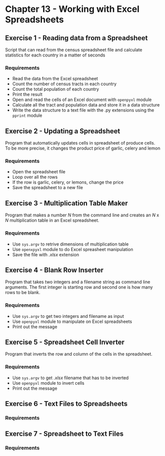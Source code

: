 # Chapter 13 - Working with Excel Spreadsheets

## Exercise 1 - Reading data from a Spreadsheet

Script that can read from the census spreadsheet file and calculate statistics for each country in a matter of seconds

### Requirements
- Read the data from the Excel spreadsheet
- Count the number of census tracts in each country
- Count the total population of each country
- Print the result
- Open and read the cells of an Excel document with `openpyxl` module
- Calculate all the tract and population data and store it in a data structure
- Write the data structure to a text file with the .py extensions using the `pprint` module

## Exercise 2 - Updating a Spreadsheet

Program that automatically updates cells in spreadsheet of produce cells. To be more precise, it changes the product price of garlic, celery and lemon

### Requirements
- Open the spreadsheet file
- Loop over all the rows
- If the row is garlic, celery, or lemons, change the price
- Save the spreadsheet to a new file

## Exercise 3 - Multiplication Table Maker

Program that makes a number _N_ from the command line and creates an _N_ x _N_ multiplication table in an Excel spreadsheet.

### Requirements
- Use `sys.argv` to retrive dimensions of multiplication table
- Use `openxpyxl` module to do Excel spreasheet manipulation
- Save the file with _.xlsx_ extension

## Exercise 4 - Blank Row Inserter

Program that takes two integers and a filename string as command line arguments. The first integer is starting row and second one is how many rows to be blank.

### Requirements
- Use `sys.argv` to get two integers and filename as input
- Use `openpyxl` module to manipulate on Excel spreadsheets
- Print out the message

## Exercise 5 - Spreadsheet Cell Inverter

Program that inverts the row and column of the cells in the spreadsheet.

### Requirements
- Use `sys.argv` to get _.xlsx_ filename that has to be inverted
- Use `openpyxl` module to invert cells
- Print out the message

## Exercise 6 - Text Files to Spreadsheets

### Requirements

## Exercise 7 - Spreadsheet to Text Files

### Requirements